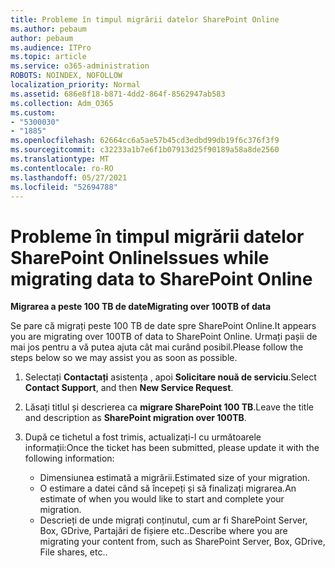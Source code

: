 ```yaml
---
title: Probleme în timpul migrării datelor SharePoint Online
ms.author: pebaum
author: pebaum
ms.audience: ITPro
ms.topic: article
ms.service: o365-administration
ROBOTS: NOINDEX, NOFOLLOW
localization_priority: Normal
ms.assetid: 686e8f18-b871-4dd2-864f-8562947ab583
ms.collection: Adm_O365
ms.custom:
- "5300030"
- "1885"
ms.openlocfilehash: 62664cc6a5ae57b45cd3edbd99db19f6c376f3f9
ms.sourcegitcommit: c32233a1b7e6f1b07913d25f90189a58a8de2560
ms.translationtype: MT
ms.contentlocale: ro-RO
ms.lasthandoff: 05/27/2021
ms.locfileid: "52694788"
---
```

# <a name="issues-while-migrating-data-to-sharepoint-online"></a><span data-ttu-id="d3373-102">Probleme în timpul migrării datelor SharePoint Online</span><span class="sxs-lookup"><span data-stu-id="d3373-102">Issues while migrating data to SharePoint Online</span></span>

<span data-ttu-id="d3373-103">**Migrarea a peste 100 TB de date**</span><span class="sxs-lookup"><span data-stu-id="d3373-103">**Migrating over 100TB of data**</span></span>

<span data-ttu-id="d3373-104">Se pare că migrați peste 100 TB de date spre SharePoint Online.</span><span class="sxs-lookup"><span data-stu-id="d3373-104">It appears you are migrating over 100TB of data to SharePoint Online.</span></span> <span data-ttu-id="d3373-105">Urmați pașii de mai jos pentru a vă putea ajuta cât mai curând posibil.</span><span class="sxs-lookup"><span data-stu-id="d3373-105">Please follow the steps below so we may assist you as soon as possible.</span></span> 

1. <span data-ttu-id="d3373-106">Selectați **Contactați** asistența , apoi **Solicitare nouă de serviciu**.</span><span class="sxs-lookup"><span data-stu-id="d3373-106">Select **Contact Support**, and then **New Service Request**.</span></span> 
2. <span data-ttu-id="d3373-107">Lăsați titlul și descrierea ca **migrare SharePoint 100 TB**.</span><span class="sxs-lookup"><span data-stu-id="d3373-107">Leave the title and description as **SharePoint migration over 100TB**.</span></span>
3. <span data-ttu-id="d3373-108">După ce tichetul a fost trimis, actualizați-l cu următoarele informații:</span><span class="sxs-lookup"><span data-stu-id="d3373-108">Once the ticket has been submitted, please update it with the following information:</span></span> 

    - <span data-ttu-id="d3373-109">Dimensiunea estimată a migrării.</span><span class="sxs-lookup"><span data-stu-id="d3373-109">Estimated size of your migration.</span></span>
    - <span data-ttu-id="d3373-110">O estimare a datei când să începeți și să finalizați migrarea.</span><span class="sxs-lookup"><span data-stu-id="d3373-110">An estimate of when you would like to start and complete your migration.</span></span>
    - <span data-ttu-id="d3373-111">Descrieți de unde migrați conținutul, cum ar fi SharePoint Server, Box, GDrive, Partajări de fișiere etc..</span><span class="sxs-lookup"><span data-stu-id="d3373-111">Describe where you are migrating your content from, such as SharePoint Server, Box, GDrive, File shares, etc..</span></span>
